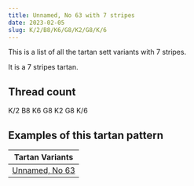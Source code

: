 ```yaml
---
title: Unnamed, No 63 with 7 stripes
date: 2023-02-05
slug: K/2/B8/K6/G8/K2/G8/K/6
---
```

This is a list of all the tartan sett variants with 7 stripes.

It is a 7 stripes tartan.


## Thread count
K/2 B8 K6 G8 K2 G8 K/6

## Examples of this tartan pattern

| Tartan Variants |
|---------------|
| [Unnamed, No 63](/variants/k/2/b8/k6/g8/k2/g8/k/6-b304080-g008000-k000000)||
